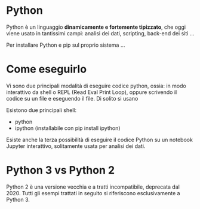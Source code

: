 # Python 

Python è un linguaggio **dinamicamente e fortemente tipizzato**, che oggi viene usato in tantissimi campi: analisi dei dati, scripting, back-end dei siti ...

Per installare Python e pip sul proprio sistema ...

# Come eseguirlo

Vi sono due principali modalità di eseguire codice python, ossia: in modo interattivo da shell o REPL (Read Eval Print Loop), oppure scrivendo il codice su un file e eseguendo il file. Di solito si usano 

Esistono due principali shell:

* python 
* ipython (installabile con pip install ipython)

Esiste anche la terza possibilità di eseguire il codice Python su un notebook Jupyter interattivo, solitamente usata per analisi dei dati.

# Python 3 vs Python 2

Python 2 è una versione vecchia e a tratti incompatibile, deprecata dal 2020. Tutti gli esempi trattati in seguito si riferiscono esclusivamente a Python 3.





